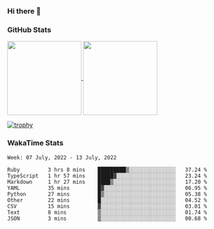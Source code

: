 ### Hi there 👋

### GitHub Stats

<a href="https://github.com/anuraghazra/github-readme-stats">
  <img align="center" height="170px" src="https://github-readme-stats.vercel.app/api/top-langs/?username=tksfjt1024&layout=compact&count_private=true&show_icons=true&show_icons=true&theme=graywhite" />
</a>
<a href="https://github.com/anuraghazra/github-readme-stats">
  <img align="center" height="170px" src="https://github-readme-stats.vercel.app/api?username=tksfjt1024&count_private=true&show_icons=true&show_icons=true&theme=graywhite" />
</a>

[![trophy](https://github-profile-trophy.vercel.app/?username=tksfjt1024)](https://github.com/ryo-ma/github-profile-trophy)

### WakaTime Stats

<!--START_SECTION:waka-->
```text
Week: 07 July, 2022 - 13 July, 2022

Ruby         3 hrs 8 mins    █████████▒░░░░░░░░░░░░░░░   37.24 % 
TypeScript   1 hr 57 mins    █████▓░░░░░░░░░░░░░░░░░░░   23.24 % 
Markdown     1 hr 27 mins    ████▒░░░░░░░░░░░░░░░░░░░░   17.20 % 
YAML         35 mins         █▓░░░░░░░░░░░░░░░░░░░░░░░   06.95 % 
Python       27 mins         █▒░░░░░░░░░░░░░░░░░░░░░░░   05.38 % 
Other        22 mins         █░░░░░░░░░░░░░░░░░░░░░░░░   04.52 % 
CSV          15 mins         ▓░░░░░░░░░░░░░░░░░░░░░░░░   03.01 % 
Text         8 mins          ▒░░░░░░░░░░░░░░░░░░░░░░░░   01.74 % 
JSON         3 mins          ▒░░░░░░░░░░░░░░░░░░░░░░░░   00.68 % 
```
<!--END_SECTION:waka-->
